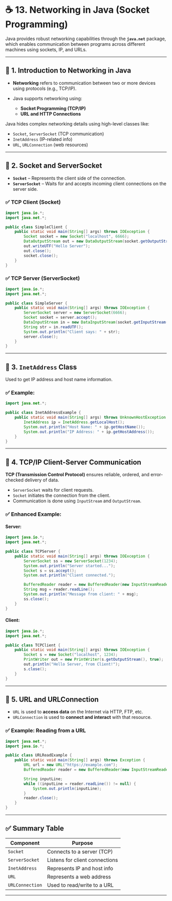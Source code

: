 # ☕ 13. Networking in Java (Socket Programming)

Java provides robust networking capabilities through the **`java.net`** package, which enables communication between programs across different machines using sockets, IP, and URLs.

---

## 🔸 1. Introduction to Networking in Java

* **Networking** refers to communication between two or more devices using protocols (e.g., TCP/IP).
* Java supports networking using:

  * **Socket Programming (TCP/IP)**
  * **URL and HTTP Connections**

Java hides complex networking details using high-level classes like:

* `Socket`, `ServerSocket` (TCP communication)
* `InetAddress` (IP-related info)
* `URL`, `URLConnection` (web resources)

---

## 🔸 2. Socket and ServerSocket

* **`Socket`** – Represents the client side of the connection.
* **`ServerSocket`** – Waits for and accepts incoming client connections on the server side.

### ✅ TCP Client (Socket)

```java
import java.io.*;
import java.net.*;

public class SimpleClient {
    public static void main(String[] args) throws IOException {
        Socket socket = new Socket("localhost", 6666);
        DataOutputStream out = new DataOutputStream(socket.getOutputStream());
        out.writeUTF("Hello Server");
        out.close();
        socket.close();
    }
}
```

### ✅ TCP Server (ServerSocket)

```java
import java.io.*;
import java.net.*;

public class SimpleServer {
    public static void main(String[] args) throws IOException {
        ServerSocket server = new ServerSocket(6666);
        Socket socket = server.accept();
        DataInputStream in = new DataInputStream(socket.getInputStream());
        String str = in.readUTF();
        System.out.println("Client says: " + str);
        server.close();
    }
}
```

---

## 🔸 3. `InetAddress` Class

Used to get IP address and host name information.

### ✅ Example:

```java
import java.net.*;

public class InetAddressExample {
    public static void main(String[] args) throws UnknownHostException {
        InetAddress ip = InetAddress.getLocalHost();
        System.out.println("Host Name: " + ip.getHostName());
        System.out.println("IP Address: " + ip.getHostAddress());
    }
}
```

---

## 🔸 4. TCP/IP Client-Server Communication

**TCP (Transmission Control Protocol)** ensures reliable, ordered, and error-checked delivery of data.

* `ServerSocket` waits for client requests.
* `Socket` initiates the connection from the client.
* Communication is done using `InputStream` and `OutputStream`.

### ✅ Enhanced Example:

#### Server:

```java
import java.io.*;
import java.net.*;

public class TCPServer {
    public static void main(String[] args) throws IOException {
        ServerSocket ss = new ServerSocket(1234);
        System.out.println("Server started...");
        Socket s = ss.accept();
        System.out.println("Client connected.");

        BufferedReader reader = new BufferedReader(new InputStreamReader(s.getInputStream()));
        String msg = reader.readLine();
        System.out.println("Message from client: " + msg);
        ss.close();
    }
}
```

#### Client:

```java
import java.io.*;
import java.net.*;

public class TCPClient {
    public static void main(String[] args) throws IOException {
        Socket s = new Socket("localhost", 1234);
        PrintWriter out = new PrintWriter(s.getOutputStream(), true);
        out.println("Hello Server, from Client!");
        s.close();
    }
}
```

---

## 🔸 5. URL and URLConnection

* `URL` is used to **access data** on the Internet via HTTP, FTP, etc.
* `URLConnection` is used to **connect and interact** with that resource.

### ✅ Example: Reading from a URL

```java
import java.net.*;
import java.io.*;

public class URLReadExample {
    public static void main(String[] args) throws Exception {
        URL url = new URL("https://example.com");
        BufferedReader reader = new BufferedReader(new InputStreamReader(url.openStream()));

        String inputLine;
        while ((inputLine = reader.readLine()) != null) {
            System.out.println(inputLine);
        }
        reader.close();
    }
}
```

---

## ✅ Summary Table

| Component       | Purpose                        |
| --------------- | ------------------------------ |
| `Socket`        | Connects to a server (TCP)     |
| `ServerSocket`  | Listens for client connections |
| `InetAddress`   | Represents IP and host info    |
| `URL`           | Represents a web address       |
| `URLConnection` | Used to read/write to a URL    |

---

